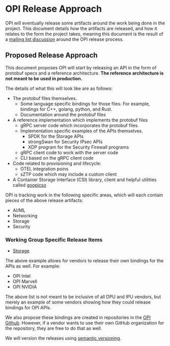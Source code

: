 # OPI Release Approach

OPI will eventually release some artifacts around the work being done in the
project. This document details *how* the artifacts are released, and how it
relates to the form the project takes, meaning this document is the result of a
[mailing list discussion](https://lists.opiproject.org/g/tsc/message/30)
around the OPI release process.

## Proposed Release Approach

This document proposes OPI will start by releasing an API in the form of
protobuf specs and a reference architecture. **The reference architecture is
not meant to be used in production.**

The details of what this will look like are as follows:

* The protobuf files themselves.
  * Some language specific bindings for those files. For example, bindings for
    C++, golang, python, and Rust.
  * Documentation around the protobuf files
* A reference implementation which implements the protobuf files
  * gRPC server code which incorporates the protobuf files.
  * Implementation specific examples of the APIs themselves.
    * SPDK for the Storage APIs
    * strongSwan for Security IPsec APIs
    * XDP program for the Security Firewall programs
  * gRPC client code to work with the server code
  * CLI based on the gRPC client code
* Code related to provisioning and lifecycle:
  * OTEL integration poins
  * sZTP code which may include a custom client
* A Container Storage Interface (CSI) library, client and helpful
  utilities called [goopicso](https://github.com/opiproject/goopicsi)

OPI is tracking work in the following specific areas, which will each contain
pieces of the above release artifacts:

* AI/ML
* Networking
* Storage
* Security

### Working Group Specific Release Items

* [Storage](https://github.com/opiproject/opi-api/tree/main/storage#deliverables)

The above example allows for vendors to release their own bindings for
the APIs as well. For example:

* OPI Intel
* OPI Marvell
* OPI NVIDIA

The above list is not meant to be inclusive of all DPU and IPU vendors,
but merely an example of some vendors showing how they could release
bindings for OPI APIs.

We also propose these bindings are created in repositories in the
[OPI Github](https://github.com/opiproject). However, if a vendor wants to
use their own GitHub organization for the repository, they are free to do
that as well.

We will version the releases using [semantic versioning](https://semver.org).
